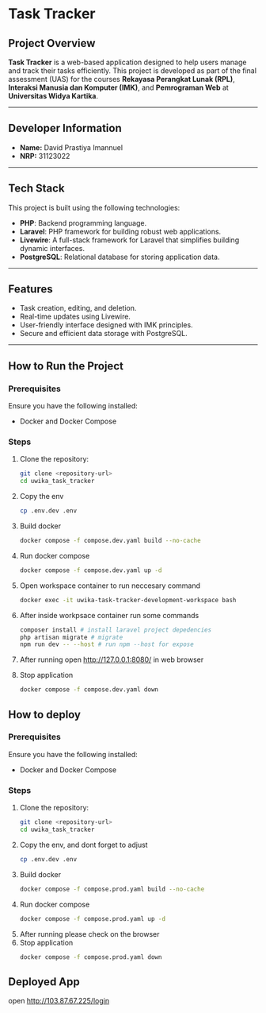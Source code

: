 # Task Tracker

## Project Overview
**Task Tracker** is a web-based application designed to help users manage and track their tasks efficiently. This project is developed as part of the final assessment (UAS) for the courses **Rekayasa Perangkat Lunak (RPL)**, **Interaksi Manusia dan Komputer (IMK)**, and **Pemrograman Web** at **Universitas Widya Kartika**.

---

## Developer Information
- **Name:** David Prastiya Imannuel  
- **NRP:** 31123022  

---

## Tech Stack
This project is built using the following technologies:
- **PHP**: Backend programming language.
- **Laravel**: PHP framework for building robust web applications.
- **Livewire**: A full-stack framework for Laravel that simplifies building dynamic interfaces.
- **PostgreSQL**: Relational database for storing application data.

---

## Features
- Task creation, editing, and deletion.
- Real-time updates using Livewire.
- User-friendly interface designed with IMK principles.
- Secure and efficient data storage with PostgreSQL.

---

## How to Run the Project
### Prerequisites
Ensure you have the following installed:
- Docker and Docker Compose

### Steps
1. Clone the repository:
    ```bash
    git clone <repository-url>
    cd uwika_task_tracker
    ```
2. Copy the env
    ```bash
    cp .env.dev .env
    ```
3. Build docker
    ```bash
    docker compose -f compose.dev.yaml build --no-cache
    ```
4. Run docker compose
    ```bash
    docker compose -f compose.dev.yaml up -d
    ```
5. Open workspace container to run neccesary command
    ```bash
    docker exec -it uwika-task-tracker-development-workspace bash
    ```
5. After inside workpsace container run some commands
    ```bash
    composer install # install laravel project depedencies
    php artisan migrate # migrate
    npm run dev -- --host # run npm --host for expose
    ```
5. After running open http://127.0.0.1:8080/ in web browser

6. Stop application
    ```bash
    docker compose -f compose.dev.yaml down
    ```
  
## How to deploy
### Prerequisites
Ensure you have the following installed:
- Docker and Docker Compose

### Steps
1. Clone the repository:
    ```bash
    git clone <repository-url>
    cd uwika_task_tracker
    ```
2. Copy the env, and dont forget to adjust
    ```bash
    cp .env.dev .env
    ```
3. Build docker
    ```bash
    docker compose -f compose.prod.yaml build --no-cache
    ```
4. Run docker compose
    ```bash
    docker compose -f compose.prod.yaml up -d
    ```
5. After running please check on the browser
6. Stop application
    ```bash
    docker compose -f compose.prod.yaml down
    ```

## Deployed App
open http://103.87.67.225/login